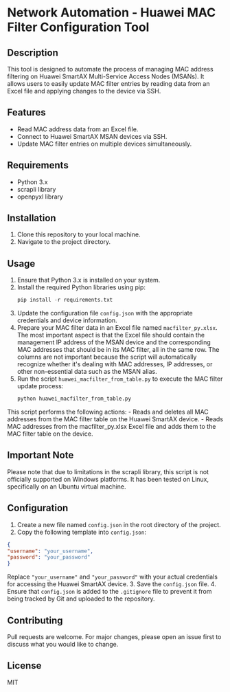 # Network Automation - Huawei MAC Filter Configuration Tool

## Description
This tool is designed to automate the process of managing MAC address filtering on Huawei SmartAX Multi-Service Access Nodes (MSANs). It allows users to easily update MAC filter entries by reading data from an Excel file and applying changes to the device via SSH.

## Features
- Read MAC address data from an Excel file.
- Connect to Huawei SmartAX MSAN devices via SSH.
- Update MAC filter entries on multiple devices simultaneously.

## Requirements
- Python 3.x
- scrapli library
- openpyxl library

## Installation
1. Clone this repository to your local machine.
2. Navigate to the project directory.

## Usage
1. Ensure that Python 3.x is installed on your system.
2. Install the required Python libraries using pip:
    ```python
    pip install -r requirements.txt
    ```
3. Update the configuration file `config.json` with the appropriate credentials and device information.
4. Prepare your MAC filter data in an Excel file named `macfilter_py.xlsx`. The most important aspect is that the Excel file should contain the management IP   address of the MSAN device and the corresponding MAC addresses that should be in its MAC filter, all in the same row. The columns are not important because the script will automatically recognize whether it's dealing with MAC addresses, IP addresses, or other non-essential data such as the MSAN alias.
5. Run the script `huawei_macfilter_from_table.py` to execute the MAC filter update process:
    ```python
    python huawei_macfilter_from_table.py
    ```
This script performs the following actions:
    - Reads and deletes all MAC addresses from the MAC filter table on the Huawei SmartAX device.
    - Reads MAC addresses from the macfilter_py.xlsx Excel file and adds them to the MAC filter table on the device. 

## Important Note
Please note that due to limitations in the scrapli library, this script is not officially supported on Windows platforms. It has been tested on Linux, specifically on an Ubuntu virtual machine.

## Configuration

1. Create a new file named `config.json` in the root directory of the project.
2. Copy the following template into `config.json`:
```json
{
"username": "your_username",
"password": "your_password"
}
```
Replace `"your_username"` and `"your_password"` with your actual credentials for accessing the Huawei SmartAX device.
3. Save the `config.json` file.
4. Ensure that `config.json` is added to the `.gitignore` file to prevent it from being tracked by Git and uploaded to the repository.

## Contributing
Pull requests are welcome. For major changes, please open an issue first to discuss what you would like to change.

## License
MIT



